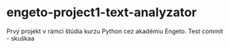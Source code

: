 # engeto-project1-text-analyzator
Prvý projekt v rámci štúdia kurzu Python cez akadémiu Engeto. 
Test commit - skuškaa
